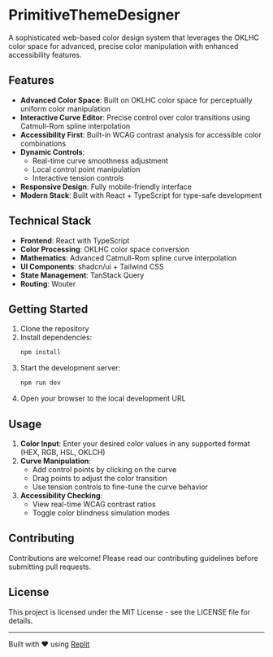 # PrimitiveThemeDesigner

A sophisticated web-based color design system that leverages the OKLHC color space for advanced, precise color manipulation with enhanced accessibility features.

## Features

- **Advanced Color Space**: Built on OKLHC color space for perceptually uniform color manipulation
- **Interactive Curve Editor**: Precise control over color transitions using Catmull-Rom spline interpolation
- **Accessibility First**: Built-in WCAG contrast analysis for accessible color combinations
- **Dynamic Controls**: 
  - Real-time curve smoothness adjustment
  - Local control point manipulation
  - Interactive tension controls
- **Responsive Design**: Fully mobile-friendly interface
- **Modern Stack**: Built with React + TypeScript for type-safe development

## Technical Stack

- **Frontend**: React with TypeScript
- **Color Processing**: OKLHC color space conversion
- **Mathematics**: Advanced Catmull-Rom spline curve interpolation
- **UI Components**: shadcn/ui + Tailwind CSS
- **State Management**: TanStack Query
- **Routing**: Wouter

## Getting Started

1. Clone the repository
2. Install dependencies:
   ```bash
   npm install
   ```
3. Start the development server:
   ```bash
   npm run dev
   ```
4. Open your browser to the local development URL

## Usage

1. **Color Input**: Enter your desired color values in any supported format (HEX, RGB, HSL, OKLCH)
2. **Curve Manipulation**: 
   - Add control points by clicking on the curve
   - Drag points to adjust the color transition
   - Use tension controls to fine-tune the curve behavior
3. **Accessibility Checking**: 
   - View real-time WCAG contrast ratios
   - Toggle color blindness simulation modes

## Contributing

Contributions are welcome! Please read our contributing guidelines before submitting pull requests.

## License

This project is licensed under the MIT License - see the LICENSE file for details.

---

Built with ❤️ using [Replit](https://replit.com)
